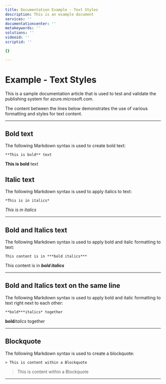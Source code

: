 ```yaml
---
title: Documentation Example - Text Styles
description: This is an example document
services: ''
documentationcenter: ''
metakeywords: ''
solutions: ''
videoid: ''
scriptid: ''

{}

---
```

# Example - Text Styles
This is a sample documentation article that is used to test and validate the publishing system for azure.microsoft.com.  

The content between the lines below demonstrates the use of various formatting and styles for text content.

- - -
## Bold text
The following Markdown syntax is used to create bold text:

````
**This is bold** text
````

**This is bold** text

## Italic text
The following Markdown syntax is used to apply italics to text:

````
*This is in italics*
````

*This is in italics*

- - -
## Bold and Italics text
The following Markdown syntax is used to apply bold and italic formatting to text:

````
This content is in ***bold italics***
````

This content is in ***bold italics***

- - -
## Bold and Italics text on the same line
The following Markdown syntax is used to apply bold and italic formatting to text right next to each other:

````
**bold***italics* together
````

**bold***italics* together

- - -
## Blockquote
The following Markdown syntax is used to create a blockquote:

````
> This is content within a Blockquote
````

> This is content within a Blockquote
> 
> 

- - -
